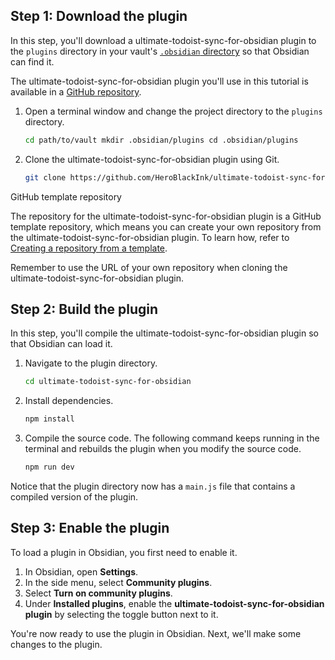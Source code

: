 ## Step 1: Download the plugin

In this step, you'll download a ultimate-todoist-sync-for-obsidian plugin to the `plugins` directory in your vault's [`.obsidian` directory](https://help.obsidian.md/Advanced+topics/How+Obsidian+stores+data#Per+vault+data) so that Obsidian can find it.

The ultimate-todoist-sync-for-obsidian plugin you'll use in this tutorial is available in a [GitHub repository](https://github.com/HeroBlackInk/ultimate-todoist-sync-for-obsidian.git).

1.  Open a terminal window and change the project directory to the `plugins` directory.
    
    ```bash
    cd path/to/vault mkdir .obsidian/plugins cd .obsidian/plugins
    ```
    
2.  Clone the ultimate-todoist-sync-for-obsidian plugin using Git.
    
    ```bash
    git clone https://github.com/HeroBlackInk/ultimate-todoist-sync-for-obsidian.git
    ```
    

GitHub template repository

The repository for the ultimate-todoist-sync-for-obsidian plugin is a GitHub template repository, which means you can create your own repository from the ultimate-todoist-sync-for-obsidian plugin. To learn how, refer to [Creating a repository from a template](https://docs.github.com/en/repositories/creating-and-managing-repositories/creating-a-repository-from-a-template#creating-a-repository-from-a-template).

Remember to use the URL of your own repository when cloning the ultimate-todoist-sync-for-obsidian plugin.

## Step 2: Build the plugin

In this step, you'll compile the ultimate-todoist-sync-for-obsidian plugin so that Obsidian can load it.

1.  Navigate to the plugin directory.
    
    ```bash
    cd ultimate-todoist-sync-for-obsidian
    ```
    
2.  Install dependencies.
    
    ```bash
    npm install
    ```
    
3.  Compile the source code. The following command keeps running in the terminal and rebuilds the plugin when you modify the source code.
    
    ```bash
    npm run dev
    ```
    

Notice that the plugin directory now has a `main.js` file that contains a compiled version of the plugin.

## Step 3: Enable the plugin

To load a plugin in Obsidian, you first need to enable it.

1.  In Obsidian, open **Settings**.
2.  In the side menu, select **Community plugins**.
3.  Select **Turn on community plugins**.
4.  Under **Installed plugins**, enable the **ultimate-todoist-sync-for-obsidian plugin** by selecting the toggle button next to it.

You're now ready to use the plugin in Obsidian. Next, we'll make some changes to the plugin.